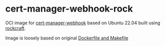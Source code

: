 # cert-manager-webhook-rock
OCI image for [cert-manager-webhook](https://github.com/cert-manager/cert-manager/tree/master/cmd/webhook) based on Ubuntu 22.04 built using [rockcraft](https://github.com/canonical/rockcraft).

Image is loosely based on original [Dockerfile and Makefile](https://github.com/cert-manager/cert-manager/blob/master/make/server.mk)